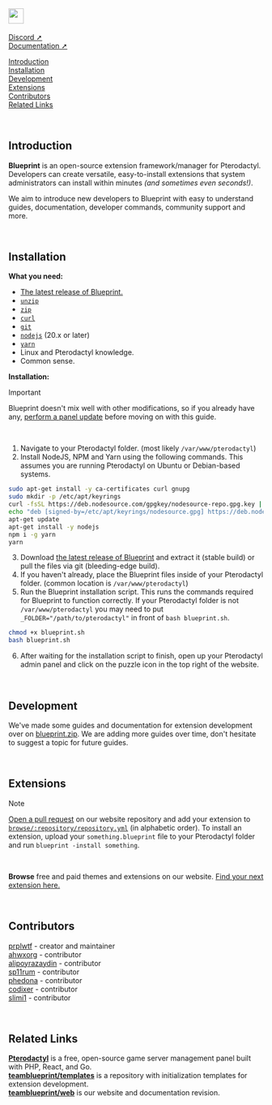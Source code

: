 <h2><img src="https://i.imgur.com/nBYQ4Bl.png" style="height:30px;padding-right:1px"></img></h2>

[Discord ➚](https://ptero.shop/community)\
[Documentation ➚](https://blueprint.zip/docs)

[Introduction](#introduction)\
[Installation](#installation)\
[Development](#development)\
[Extensions](#extensions)\
[Contributors](#contributors)\
[Related Links](#related-links)

<br/>

## Introduction
**Blueprint** is an open-source extension framework/manager for Pterodactyl. Developers can create versatile, easy-to-install extensions that system administrators can install within minutes *(and sometimes even seconds!)*.

We aim to introduce new developers to Blueprint with easy to understand guides, documentation, developer commands, community support and more.

<br/>

## Installation
**What you need:**
* [The latest release of Blueprint.](https://github.com/teamblueprint/main/releases/latest)
* [`unzip`](https://pkgs.org/download/unzip)
* [`zip`](https://pkgs.org/download/zip)
* [`curl`](https://github.com/curl/curl)
* [`git`](https://github.com/git/git)
* [`nodejs`](https://nodejs.org) (20.x or later)
* [`yarn`](https://yarnpkg.com/)
* Linux and Pterodactyl knowledge.
* Common sense.

**Installation:**
> [!IMPORTANT]
> Blueprint doesn't mix well with other modifications, so if you already have any, [perform a panel update](https://pterodactyl.io/panel/1.0/updating.html) before moving on with this guide.

<br/>

1. Navigate to your Pterodactyl folder. (most likely `/var/www/pterodactyl`)
2. Install NodeJS, NPM and Yarn using the following commands. This assumes you are running Pterodactyl on Ubuntu or Debian-based systems.
```sh
sudo apt-get install -y ca-certificates curl gnupg
sudo mkdir -p /etc/apt/keyrings
curl -fsSL https://deb.nodesource.com/gpgkey/nodesource-repo.gpg.key | sudo gpg --dearmor -o /etc/apt/keyrings/nodesource.gpg
echo "deb [signed-by=/etc/apt/keyrings/nodesource.gpg] https://deb.nodesource.com/node_20.x nodistro main" | tee /etc/apt/sources.list.d/nodesource.list
apt-get update
apt-get install -y nodejs
npm i -g yarn
yarn
```
3. Download [the latest release of Blueprint](https://github.com/teamblueprint/main/releases/latest) and extract it (stable build) or pull the files via git (bleeding-edge build).
4. If you haven't already, place the Blueprint files inside of your Pterodactyl folder. (common location is `/var/www/pterodactyl`)
5. Run the Blueprint installation script. This runs the commands required for Blueprint to function correctly. If your Pterodactyl folder is not `/var/www/pterodactyl` you may need to put `_FOLDER="/path/to/pterodactyl"` in front of `bash blueprint.sh`.
```sh
chmod +x blueprint.sh
bash blueprint.sh
```
6. After waiting for the installation script to finish, open up your Pterodactyl admin panel and click on the puzzle icon in the top right of the website.

<br/>

## Development
We've made some guides and documentation for extension development over on [blueprint.zip](https://blueprint.zip/docs). We are adding more guides over time, don't hesitate to suggest a topic for future guides.

<br/>

## Extensions
> [!NOTE]
> [Open a pull request](https://github.com/teamblueprint/web/pulls) on our website repository and add your extension to [`browse/:repository/repository.yml`](https://github.com/teamblueprint/web/blob/main/browse/%3Arepository/repository.yml) (in alphabetic order). To install an extension, upload your `something.blueprint` file to your Pterodactyl folder and run `blueprint -install something`.

<br/>

**Browse** free and paid themes and extensions on our website. [Find your next extension here.](https://blueprint.zip/browse)

<br/>

## Contributors
[prplwtf](https://github.com/prplwtf) - creator and maintainer\
[ahwxorg](https://github.com/ahwxorg) - contributor\
[alipoyrazaydin](https://github.com/alipoyrazaydin) - contributor\
[sp11rum](https://github.com/sp11rum) - contributor\
[phedona](https://github.com/Phedona) - contributor\
[codixer](https://github.com/Codixer) - contributor\
[slimi1](https://github.com/Slimi1) - contributor

<br/>

## Related Links
[**Pterodactyl**](https://pterodactyl.io/) is a free, open-source game server management panel built with PHP, React, and Go.\
[**teamblueprint/templates**](https://github.com/teamblueprint/templates) is a repository with initialization templates for extension development.\
[**teamblueprint/web**](https://github.com/teamblueprint/web) is our website and documentation revision.
